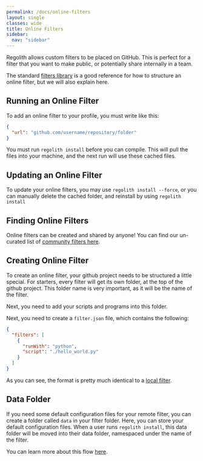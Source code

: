 ```yaml
---
permalink: /docs/online-filters
layout: single
classes: wide
title: Online Filters
sidebar:
  nav: "sidebar"
---
```


Regolith allows custom filters to be placed on GitHub. This is perfect for a filter that you want to make public, or potentially share internally in a team. 

The standard [filters library](/regolith/docs/standard-filters) is a good reference for how to structure an online filter, but we will also explain here.

## Running an Online Filter

To add an online filter to your profile, you must write like this:

```json
{
  "url": "github.com/username/repository/folder"
}
```

You must run `regolith install` before you can compile. This will pull the files into your machine, and the next run will use these cached files. 

## Updating an Online Filter

To update your online filters, you may use `regolith install --force`, or you can manually delete the cached folder, and reinstall by using `regolith install`

## Finding Online Filters

Online filters can be created and shared by anyone! You can find our un-curated list of [community filters here](/regolith/docs/community-filters).

## Creating Online Filter

To create an online filter, your github project needs to be structured a little special. For starters, every filter will get its own folder, at the top of the github project. This folder name is very important, as it will be the name of the filter.

Next, you need to add your scripts and programs into this folder.

Next, you need to create a `filter.json` file, which contains the following:

```json
{
  "filters": [
    {
      "runWith": "python",
      "script": "./hello_world.py"
    }
  ]
}
```

As you can see, the format is pretty much identical to a [local filter](/regolith/docs/filter-types#local-filters). 

## Data Folder

If you need some default configuration files for your remote filter, you can create a folder called `data` in your filter folder. Here, you can store your default configuration files. When a user runs `regolith install`, this data folder will be moved into their data folder, namespaced under the name of the filter. 

You can learn more about this flow [here](/regolith/docs/data-folder).
